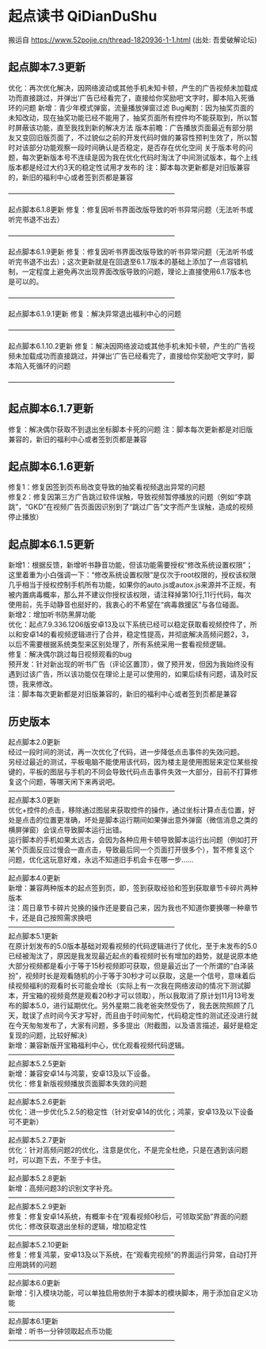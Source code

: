 # 起点读书 QiDianDuShu
搬运自 https://www.52pojie.cn/thread-1820936-1-1.html (出处: 吾爱破解论坛)

## 起点脚本7.3更新
优化：再次优化解决，因网络波动或其他手机未知卡顿，产生的广告视频未加载成功而直接跳过，并弹出‘广告已经看完了，直接给你奖励吧’文字时，脚本陷入死循环的问题
新增：青少年模式弹窗，流量播放弹窗过滤
Bug阉割：因为抽奖页面的未知改动，现在抽奖功能已经不能用了，抽奖页面所有控件均不能获取到，所以暂时屏蔽该功能，直至我找到新的解决方法
版本前瞻：广告播放页面最近有部分朋友又变回旧版页面了，不过貌似之前的开发代码时做的兼容性预判生效了，所以暂时对该部分功能观察一段时间确认是否稳定，是否存在优化空间
关于版本号的问题，每次更新版本号不连续是因为我在优化代码时淘汰了中间测试版本，每个上线版本都是经过大约3天的稳定性试用才发布的
注：脚本每次更新都是对旧版兼容的，新旧的福利中心或者签到页都是兼容

————————————————————————

起点脚本6.1.8更新
修复：修复因听书界面改版导致的听书异常问题（无法听书或听完书退不出去）

————————————————————————

起点脚本6.1.9更新
修复：修复因听书界面改版导致的听书异常问题（无法听书或听完书退不出去）；这次更新就是在回退至6.1.7版本的基础上添加了一点容错机制，一定程度上避免再次出现界面改版导致的问题，理论上直接使用6.1.7版本也是可以的。

————————————————————————

起点脚本6.1.9.1更新
修复：解决异常退出福利中心的问题

————————————————————————

起点脚本6.1.10.2更新
修复：解决因网络波动或其他手机未知卡顿，产生的广告视频未加载成功而直接跳过，并弹出‘广告已经看完了，直接给你奖励吧’文字时，脚本陷入死循环的问题

————————————————————————


## 起点脚本6.1.7更新
修复：解决偶尔获取不到退出坐标脚本卡死的问题
注：脚本每次更新都是对旧版兼容的，新旧的福利中心或者签到页都是兼容

## 起点脚本6.1.6更新  
修复1：修复因签到页布局改变导致的抽奖看视频退出异常的问题  
修复2：修复因第三方广告跳过软件误触，导致视频暂停播放的问题（例如“李跳跳”，“GKD”在视频广告页面因识别到了“跳过广告”文字而产生误触，造成的视频停止播放）  


## 起点脚本6.1.5更新
新增1：根据反馈，新增听书静音功能，但该功能需要授权“修改系统设置权限”；这里着重为小白强调一下：“修改系统设置权限”是仅次于root权限的，授权该权限几乎相当于授权控制手机所有功能，如果你的auto.js或autox.js来源并不正规，有被内置病毒概率，那么并不建议你授权该权限，请注释掉第10行,11行代码，每次使用前，先手动静音也挺好的，我衷心的不希望在“病毒救援区”与各位碰面。  
新增2：增加听书防黑屏功能  
优化：起点7.9.336.1206版安卓13及以下系统已经可以稳定获取看视频控件了，所以和安卓14的看视频逻辑进行了合并，稳定性提高，并彻底解决高频问题2，3，以后不需要根据系统类型来区别处理了，所有系统采用一套看视频逻辑。  
修复：解决偶尔跳过每日视频观看的bug  
预开发：针对新出现的听书广告（评论区置顶），做了预开发，但因为我始终没有遇到过该广告，所以该功能仅在理论上是可以使用的，如果后续有问题，请及时反馈，我来修改。  
注：脚本每次更新都是对旧版兼容的，新旧的福利中心或者签到页都是兼容  



## 历史版本
起点脚本2.0更新  
经过一段时间的测试，再一次优化了代码，进一步降低点击事件的失效问题。  
另经过最近的测试，平板电脑不能使用该代码，因为楼主是使用图层来定位某些按键的，平板的图层与手机的不同会导致代码点击事件失效一大部分，目前不打算修复这个问题，等哪天闲下来再说吧。  
————————————————————————  
起点脚本3.0更新  
优化+控件的点击，移除通过图层来获取控件的操作，通过坐标计算点击位置，好处是点击的位置更准确，坏处是脚本运行期间如果弹出意外弹窗（微信消息之类的横屏弹窗）会误点导致脚本运行出错。  
运行脚本的手机如果太远古，会因为各种应用卡顿导致脚本运行出问题（例如打开某个页面反应过慢会一直点击，导致最后同一个页面打开很多个），暂不修复这个问题，优化这玩意好难，永远不知道旧手机会卡在哪一步……  
————————————————————————  
起点脚本4.0更新  
新增：兼容两种版本的起点签到页，即，签到获取经验和签到获取章节卡碎片两种版本  
注：周日章节卡碎片兑换的操作还是要自己来，因为我也不知道你要换哪一种章节卡，还是自己按照需求换吧  
————————————————————————  
起点脚本5.1更新  
在原计划发布的5.0版本基础对观看视频的代码逻辑进行了优化，至于未发布的5.0已经被淘汰了，原因是我发现最近起点的看视频时长有增加的趋势，就是说原本绝大部分视频都是看小于等于15秒视频即可获取，但是最近出了一个所谓的“白泽装扮”，视频时长是观看随机的小于等于30秒才可以获取，这是一个信号，意味着后续视频福利的观看时长可能会增长（实际上有一次我在网络波动的情况下测试脚本，开宝箱的视频竟然是观看20秒才可以领取），所以我取消了原计划11月13号发布的脚本5.0，进行延期优化。另外星期二我老爸突然受伤了，我去医院照顾了几天，耽误了点时间今天才写好，而且由于时间匆忙，代码稳定性的测试还没进行就在今天匆匆发布了，大家有问题，多多提出（附截图，以及语言描述，最好是稳定复现的问题，比较好解决）  
新增：兼容新版开宝箱福利中心，优化观看视频代码逻辑。  
————————————————————————  
起点脚本5.2.5更新  
新增：兼容安卓14与鸿蒙，安卓13及以下设备。  
优化：修复新版视频播放页面脚本失效的问题  
————————————————————————  
起点脚本5.2.6更新  
优化：进一步优化5.2.5的稳定性（针对安卓14的优化；鸿蒙，安卓13及以下设备可不更新）  
————————————————————————  
起点脚本5.2.7更新  
优化：针对高频问题2的优化，注意是优化，不是完全杜绝，只是在遇到该问题时，可以跑下去，不至于卡住。  
————————————————————————  
起点脚本5.2.8更新  
新增：高频问题3的识别文字补充。  
————————————————————————  
起点脚本5.2.9更新  
修复：修复安卓14系统，有概率卡在“观看视频0秒后，可领取奖励”界面的问题  
优化：修改获取退出坐标的逻辑，增加稳定性  
————————————————————————  
起点脚本5.2.10更新  
修复：修复鸿蒙，安卓13及以下系统，在“观看完视频”的界面运行异常，自动打开应用跳转的问题  
————————————————————————  
起点脚本6.0更新  
新增：引入模块功能，可以单独启用依附于本脚本的模块脚本，用于添加自定义功能  
————————————————————————  
起点脚本6.1更新  
新增：听书一分钟领取起点币功能  
————————————————————————  


